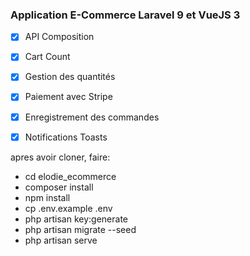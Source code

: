 ### Application E-Commerce Laravel 9 et VueJS 3

- [x] API Composition
- [x] Cart Count
- [x] Gestion des quantités
- [x] Paiement avec Stripe
- [x] Enregistrement des commandes
- [x] Notifications Toasts



apres avoir cloner, faire:
- cd elodie_ecommerce
- composer install
- npm install
- cp .env.example .env
- php artisan key:generate
- php artisan migrate --seed
- php artisan serve
